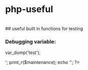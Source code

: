 # php-useful

<br/>
## useful built in functions for testing<br/>

### Debugging variable:
var_dump('test');
<?php echo '<pre>'; print_r($maintenance); echo '</pre>'; ?>
